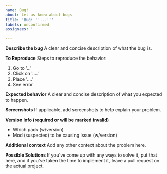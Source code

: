 ```yaml
---
name: Bug!
about: Let us know about bugs
title: 'Bug: ''...'''
labels: unconfirmed
assignees: ''

---
```


**Describe the bug**
A clear and concise description of what the bug is.

**To Reproduce**
Steps to reproduce the behavior:
1. Go to '...'
2. Click on '....'
3. Place '....'
4. See error

**Expected behavior**
A clear and concise description of what you expected to happen.

**Screenshots**
If applicable, add screenshots to help explain your problem.

**Version Info (required or will be marked invalid)**
 - Which pack (w/version)
 - Mod (suspected) to be causing issue (w/version)

**Additional context**
Add any other context about the problem here.

**Possible Solutions**
If you've come up with any ways to solve it, put that here, and if you've taken the time to implement it, leave a pull request on the actual project.
